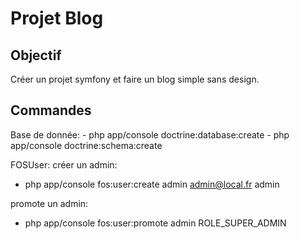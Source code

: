 <h1>Projet Blog</h1>

<h2>Objectif</h2>
Créer un projet symfony et faire un blog simple sans design.

<h2>Commandes</h2>
Base de donnée:
- php app/console doctrine:database:create
- php app/console doctrine:schema:create

FOSUser:
créer un admin:
- php app/console fos:user:create admin admin@local.fr admin

promote un admin:
- php app/console fos:user:promote admin ROLE_SUPER_ADMIN